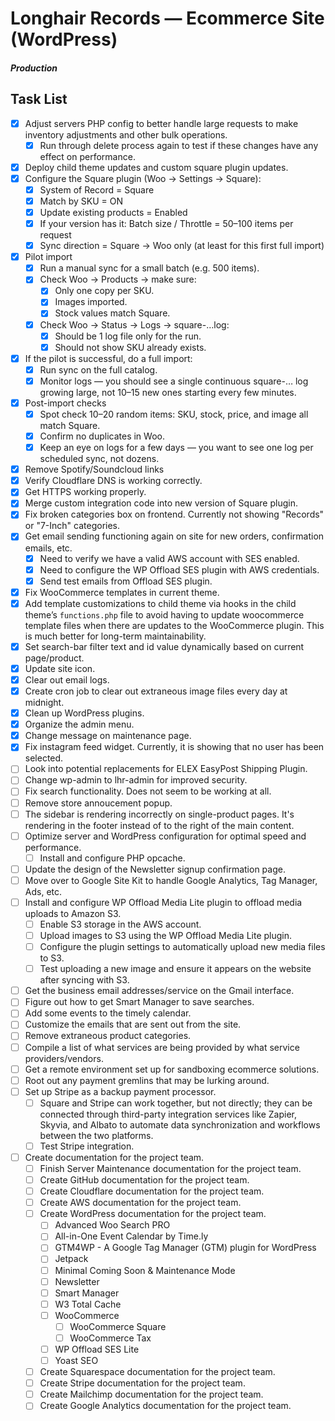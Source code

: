 # Longhair Records — Ecommerce Site (WordPress)

##### Production

## Task List

- [x] Adjust servers PHP config to better handle large requests to make inventory adjustments and other bulk operations.
  - [x] Run through delete process again to test if these changes have any effect on performance.
- [x] Deploy child theme updates and custom square plugin updates.
- [x] Configure the Square plugin (Woo → Settings → Square):
  - [x] System of Record = Square
  - [x] Match by SKU = ON
  - [x] Update existing products = Enabled
  - [x] If your version has it: Batch size / Throttle = 50–100 items per request
  - [x] Sync direction = Square → Woo only (at least for this first full import)
- [x] Pilot import
  - [x] Run a manual sync for a small batch (e.g. 500 items).
  - [x] Check Woo → Products → make sure:
    - [x] Only one copy per SKU.
    - [x] Images imported.
    - [x] Stock values match Square.
  - [x] Check Woo → Status → Logs → square-…log:
    - [x] Should be 1 log file only for the run.
    - [x] Should not show SKU already exists.
- [x] If the pilot is successful, do a full import:
  - [x] Run sync on the full catalog.
  - [x] Monitor logs — you should see a single continuous square-… log growing large, not 10–15 new ones starting every few minutes.
- [x] Post-import checks
  - [x] Spot check 10–20 random items: SKU, stock, price, and image all match Square.
  - [x] Confirm no duplicates in Woo.
  - [x] Keep an eye on logs for a few days — you want to see one log per scheduled sync, not dozens.
- [x] Remove Spotify/Soundcloud links
- [x] Verify Cloudflare DNS is working correctly.
- [x] Get HTTPS working properly.
- [x] Merge custom integration code into new version of Square plugin.
- [x] Fix broken categories box on frontend. Currently not showing "Records" or "7-Inch" categories.
- [x] Get email sending functioning again on site for new orders, confirmation emails, etc.
  - [x] Need to verify we have a valid AWS account with SES enabled.
  - [x] Need to configure the WP Offload SES plugin with AWS credentials.
  - [x] Send test emails from Offload SES plugin.
- [x] Fix WooCommerce templates in current theme.
- [x] Add template customizations to child theme via hooks in the child theme’s `functions.php` file to avoid having to update woocommerce template files when there are updates to the WooCommerce plugin. This is much better for long-term maintainability.
- [x] Set search-bar filter text and id value dynamically based on current page/product.
- [x] Update site icon.
- [x] Clear out email logs.
- [x] Create cron job to clear out extraneous image files every day at midnight.
- [x] Clean up WordPress plugins.
- [x] Organize the admin menu.
- [x] Change message on maintenance page.
- [x] Fix instagram feed widget. Currently, it is showing that no user has been selected.
- [ ] Look into potential replacements for ELEX EasyPost Shipping Plugin.
- [ ] Change wp-admin to lhr-admin for improved security.
- [ ] Fix search functionality. Does not seem to be working at all.
- [ ] Remove store annoucement popup.
- [ ] The sidebar is rendering incorrectly on single-product pages. It's rendering in the footer instead of to the right of the main content.
- [ ] Optimize server and WordPress configuration for optimal speed and performance.
  - [ ] Install and configure PHP opcache.
- [ ] Update the design of the Newsletter signup confirmation page.
- [ ] Move over to Google Site Kit to handle Google Analytics, Tag Manager, Ads, etc.
- [ ] Install and configure WP Offload Media Lite plugin to offload media uploads to Amazon S3.
  - [ ] Enable S3 storage in the AWS account.
  - [ ] Upload images to S3 using the WP Offload Media Lite plugin.
  - [ ] Configure the plugin settings to automatically upload new media files to S3.
  - [ ] Test uploading a new image and ensure it appears on the website after syncing with S3.
- [ ] Get the business email addresses/service on the Gmail interface.
- [ ] Figure out how to get Smart Manager to save searches.
- [ ] Add some events to the timely calendar.
- [ ] Customize the emails that are sent out from the site.
- [ ] Remove extraneous product categories.
- [ ] Compile a list of what services are being provided by what service providers/vendors.
- [ ] Get a remote environment set up for sandboxing ecommerce solutions.
- [ ] Root out any payment gremlins that may be lurking around.
- [ ] Set up Stripe as a backup payment processor.
  - [ ] Square and Stripe can work together, but not directly; they can be connected through third-party integration services like Zapier, Skyvia, and Albato to automate data synchronization and workflows between the two platforms.
  - [ ] Test Stripe integration.
- [ ] Create documentation for the project team.
  - [ ] Finish Server Maintenance documentation for the project team.
  - [ ] Create GitHub documentation for the project team.
  - [ ] Create Cloudflare documentation for the project team.
  - [ ] Create AWS documentation for the project team.
  - [ ] Create WordPress documentation for the project team.
    - [ ] Advanced Woo Search PRO
    - [ ] All-in-One Event Calendar by Time.ly
    - [ ] GTM4WP - A Google Tag Manager (GTM) plugin for WordPress
    - [ ] Jetpack
    - [ ] Minimal Coming Soon & Maintenance Mode
    - [ ] Newsletter
    - [ ] Smart Manager
    - [ ] W3 Total Cache
    - [ ] WooCommerce
      - [ ] WooCommerce Square
      - [ ] WooCommerce Tax
    - [ ] WP Offload SES Lite
    - [ ] Yoast SEO
  - [ ] Create Squarespace documentation for the project team.
  - [ ] Create Stripe documentation for the project team.
  - [ ] Create Mailchimp documentation for the project team.
  - [ ] Create Google Analytics documentation for the project team.
